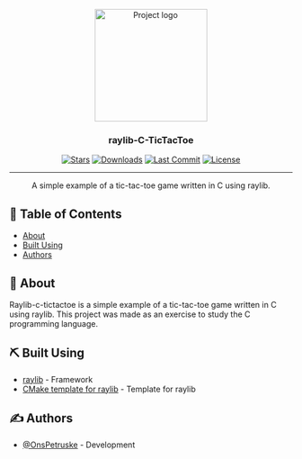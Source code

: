 <p align="center">
  <a href="https://github.com/pkg-dot-zip/raylib-c-tictactoe" rel="noopener">
 <img width=200px height=200px src="" alt="Project logo"></a>
</p>

<h3 align="center">raylib-C-TicTacToe</h3>

<div align="center">

[![Stars](https://img.shields.io/github/stars/pkg-dot-zip/raylib-c-tictactoe)](https://github.com/pkg-dot-zip/raylib-c-tictactoe/stargazers)
[![Downloads](https://img.shields.io/github/downloads/pkg-dot-zip/raylib-c-tictactoe/total)](https://github.com/pkg-dot-zip/raylib-c-tictactoe/releases)
[![Last Commit](https://img.shields.io/github/last-commit/pkg-dot-zip/raylib-c-tictactoe)](https://github.com/pkg-dot-zip/raylib-c-tictactoe/commits/development)
[![License](https://img.shields.io/github/license/pkg-dot-zip/raylib-c-tictactoe)](/LICENSE)

</div>

---

<p align="center"> A simple example of a tic-tac-toe game written in C using raylib.
    <br> 
</p>

## 📝 Table of Contents
- [About](#about)
- [Built Using](#built_using)
- [Authors](#authors)

## 🧐 About <a name = "about"></a>
Raylib-c-tictactoe is a simple example of a tic-tac-toe game written in C using raylib. This project was made as an exercise to study the C programming language.

## ⛏️ Built Using <a name = "built_using"></a>
- [raylib](https://www.raylib.com/) - Framework
- [CMake template for raylib](https://github.com/SasLuca/raylib-cmake-template) - Template for raylib

## ✍️ Authors <a name = "authors"></a>
- [@OnsPetruske](https://github.com/pkg-dot-zip) - Development
